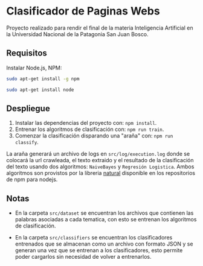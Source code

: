 # Clasificador de Paginas Webs

Proyecto realizado para rendir el final de la materia Inteligencia Artificial en la Universidad Nacional de la Patagonia San Juan Bosco.

## Requisitos

Instalar Node.js, NPM:

```bash
sudo apt-get install -g npm
```

```bash
sudo apt-get install node
```

## Despliegue

1. Instalar las dependencias del proyecto con: `npm install`.
2. Entrenar los algoritmos de clasificación con: `npm run train`.
3. Comenzar la clasificación disparando una "araña" con: `npm run classify`.


La araña generará un archivo de logs en `src/log/execution.log` donde se colocará la url crawleada, el texto extraido y el resultado de la clasificación del texto usando dos algoritmos: `NaiveBayes` y `Regresión Logistica`. Ambos algoritmos son provistos por la libreria [natural](https://www.npmjs.com/package/natural) disponible en los repositorios de npm para nodejs.


## Notas

- En la carpeta `src/dataset` se encuentran los archivos que contienen las palabras asociadas a cada tematica, con esto se entrenan los algoritmos de clasificación.

- En la carpeta `src/classifiers` se encuentran los clasificadores entrenados que se almacenan como un archivo con formato JSON y se generan una vez que se entrenan a los clasificadores, esto permite poder cargarlos sin necesidad de volver a entrenarlos. 
